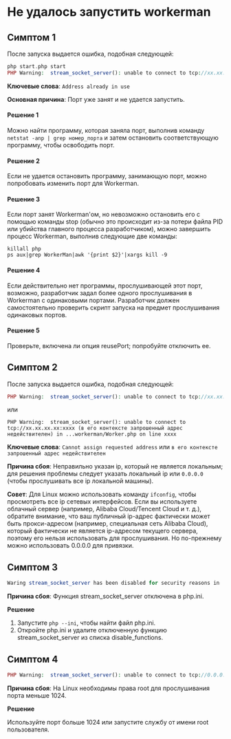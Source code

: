 # Не удалось запустить workerman

## Симптом 1
После запуска выдается ошибка, подобная следующей:
```php
php start.php start
PHP Warning:  stream_socket_server(): unable to connect to tcp://xx.xx.xx.xx:xxxx (Address already in use) in ...workerman/Worker.php on line xxxx
```
**Ключевые слова**: ```Address already in use```

**Основная причина**: Порт уже занят и не удается запустить.

#### Решение 1

Можно найти программу, которая заняла порт, выполнив команду ```netstat -anp | grep номер_порта``` и затем остановить соответствующую программу, чтобы освободить порт.

#### Решение 2
Если не удается остановить программу, занимающую порт, можно попробовать изменить порт для Workerman.

#### Решение 3
Если порт занят Workerman'ом, но невозможно остановить его с помощью команды stop (обычно это происходит из-за потери файла PID или убийства главного процесса разработчиком), можно завершить процесс Workerman, выполнив следующие две команды:

```
killall php
ps aux|grep WorkerMan|awk '{print $2}'|xargs kill -9
```

#### Решение 4
Если действительно нет программы, прослушивающей этот порт, возможно, разработчик задал более одного прослушивания в Workerman с одинаковыми портами. Разработчик должен самостоятельно проверить скрипт запуска на предмет прослушивания одинаковых портов.

#### Решение 5
Проверьте, включена ли опция reusePort; попробуйте отключить ее.

## Симптом 2
После запуска выдается ошибка, подобная следующей:
```php
PHP Warning:  stream_socket_server(): unable to connect to tcp://xx.xx.xx.xx:xxx (Cannot assign requested address) in ...workerman/Worker.php on line xxxx
```
или
```
PHP Warning:  stream_socket_server(): unable to connect to tcp://xx.xx.xx.xx:xxxx (в его контексте запрошенный адрес недействителен) in ...workerman/Worker.php on line xxxx
```
**Ключевые слова**: `Cannot assign requested address` или `в его контексте запрошенный адрес недействителен`

**Причина сбоя**: Неправильно указан ip, который не является локальным; для решения проблемы следует указать локальный ip или ```0.0.0.0``` (чтобы прослушивать все ip локальной машины).

**Совет**: Для Linux можно использовать команду ```ifconfig```, чтобы просмотреть все ip сетевых интерфейсов. Если вы используете облачный сервер (например, Alibaba Cloud/Tencent Cloud и т. д.), обратите внимание, что ваш публичный ip-адрес фактически может быть прокси-адресом (например, специальная сеть Alibaba Cloud), который фактически не является ip-адресом текущего сервера, поэтому его нельзя использовать для прослушивания. Но по-прежнему можно использовать 0.0.0.0 для привязки.

## Симптом 3
```php
Waring stream_socket_server has been disabled for security reasons in ...
```
**Причина сбоя**: Функция stream_socket_server отключена в php.ini.

**Решение**

1. Запустите ```php --ini```, чтобы найти файл php.ini.
2. Откройте php.ini и удалите отключенную функцию stream_socket_server из списка disable_functions.

## Симптом 4
```php
PHP Warning:  stream_socket_server(): unable to connect to tcp://0.0.0.0:xxx (Permission denied)
```
**Причина сбоя**: На Linux необходимы права root для прослушивания порта меньше 1024.

**Решение**

Используйте порт больше 1024 или запустите службу от имени root пользователя.

